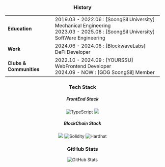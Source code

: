 <h3 align="center">History</h3>
<div align="center">
  <table>
    <tr>
      <td><strong>Education</strong></td>
      <td>2019.03 - 2022.06 : [SoongSil University] Mechanical Engineering<br>2023.03 - 2025.08 : [SoongSil University] SoftWare Engineering</td>
    </tr>
    <tr>
      <td><strong>Work</strong></td>
      <td>2024.06 - 2024.08 : [BlockwaveLabs] DeFi Developer</td>
    </tr>
    <tr>
      <td><strong>Clubs & Communities</strong></td>
      <td>2022.10 - 2024.09 : [YOURSSU] WebFrontend Developer<br>2024.09 - NOW : [GDG SoongSil] Member</td>
    </tr>
  </table>
</div>

<h3 align="center">Tech Stack</h3>
<div align="center">
 <h5>FrontEnd Stack</h5>
 <img src="https://img.shields.io/badge/TypeScript-3178C6?style=for-the-badge&logo=typescript&logoColor=white" alt="TypeScript">
 <img src="https://img.shields.io/badge/React-%2320232a.svg?style=for-the-badge&logo=react&logoColor=%2361DAFB" />
 <h5>BlockChain Stack</h5>
 <img src="https://img.shields.io/badge/JavaScript-%23323330.svg?style=for-the-badge&logo=javascript&logoColor=%23F7DF1E" />
 <img src="https://img.shields.io/badge/Solidity-%23363636.svg?style=for-the-badge&logo=solidity&logoColor=white" alt="Solidity">
 <img src="https://img.shields.io/badge/Hardhat-FE7A16?style=for-the-badge&logo=hardhat&logoColor=white" alt="Hardhat">
</div>

<h3 align="center">GitHub Stats</h3>
<div align="center">
 <img src="https://github-readme-stats.vercel.app/api?username=indianaPoly&show_icons=true&theme=radical" alt="GitHub Stats" />
</div>
